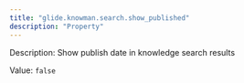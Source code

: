 ```yaml
---
title: "glide.knowman.search.show_published"
description: "Property"
---
```


Description: Show publish date in knowledge search results

Value: `false`